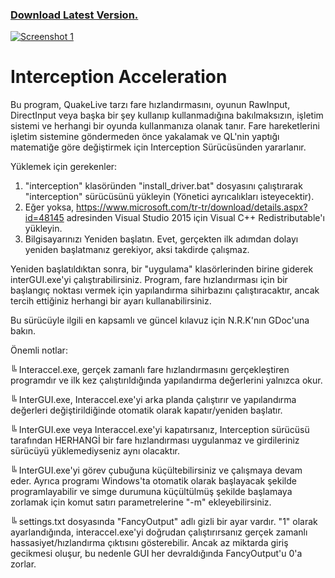 ### [ Download Latest Version.](https://github.com/KovaaK/InterAccel/releases/latest)
[![Screenshot 1](https://i.imgur.com/4vy7XYf.png)](https://github.com/KovaaK/InterAccel/releases/latest)
# Interception Acceleration

Bu program, QuakeLive tarzı fare hızlandırmasını, oyunun RawInput, DirectInput veya başka bir şey kullanıp kullanmadığına bakılmaksızın, işletim sistemi ve herhangi bir oyunda kullanmanıza olanak tanır. Fare hareketlerini işletim sistemine göndermeden önce yakalamak ve QL'nin yaptığı matematiğe göre değiştirmek için Interception Sürücüsünden yararlanır.

Yüklemek için gerekenler:

1. "interception" klasöründen "install_driver.bat" dosyasını çalıştırarak "interception" sürücüsünü yükleyin (Yönetici ayrıcalıkları isteyecektir).
2. Eğer yoksa, https://www.microsoft.com/tr-tr/download/details.aspx?id=48145 adresinden Visual Studio 2015 için Visual C++ Redistributable'ı yükleyin.
3. Bilgisayarınızı Yeniden başlatın. Evet, gerçekten ilk adımdan dolayı yeniden başlatmanız gerekiyor, aksi takdirde çalışmaz.

Yeniden başlatıldıktan sonra, bir "uygulama" klasörlerinden birine giderek interGUI.exe'yi çalıştırabilirsiniz. Program, fare hızlandırması için bir başlangıç noktası vermek için yapılandırma sihirbazını çalıştıracaktır, ancak tercih ettiğiniz herhangi bir ayarı kullanabilirsiniz.

Bu sürücüyle ilgili en kapsamlı ve güncel kılavuz için N.R.K'nın GDoc'una bakın.

Önemli notlar:

╚ Interaccel.exe, gerçek zamanlı fare hızlandırmasını gerçekleştiren programdır ve ilk kez çalıştırıldığında yapılandırma değerlerini yalnızca okur.

╚ InterGUI.exe, Interaccel.exe'yi arka planda çalıştırır ve yapılandırma değerleri değiştirildiğinde otomatik olarak kapatır/yeniden başlatır.

╚ InterGUI.exe veya Interaccel.exe'yi kapatırsanız, Interception sürücüsü tarafından HERHANGİ bir fare hızlandırması uygulanmaz ve girdileriniz sürücüyü yüklemediyseniz aynı olacaktır.

╚ InterGUI.exe'yi görev çubuğuna küçültebilirsiniz ve çalışmaya devam eder. Ayrıca programı Windows'ta otomatik olarak başlayacak şekilde programlayabilir ve simge durumuna küçültülmüş şekilde başlamaya zorlamak için komut satırı parametrelerine "-m" ekleyebilirsiniz.

╚ settings.txt dosyasında "FancyOutput" adlı gizli bir ayar vardır. "1" olarak ayarlandığında, interaccel.exe'yi doğrudan çalıştırırsanız gerçek zamanlı hassasiyet/hızlandırma çıktısını gösterebilir. Ancak az miktarda giriş gecikmesi oluşur, bu nedenle GUI her devraldığında FancyOutput'u 0'a zorlar.
